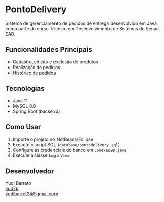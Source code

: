 # PontoDelivery

Sistema de gerenciamento de pedidos de entrega desenvolvido em Java como parte do curso Técnico em Desenvolvimento de Sistemas do Senac EAD.

## Funcionalidades Principais
- Cadastro, edição e exclusão de produtos
- Realização de pedidos
- Histórico de pedidos

## Tecnologias
- Java 11
- MySQL 8.0
- Spring Boot (backend)

## Como Usar
1. Importe o projeto no NetBeans/Eclipse
2. Execute o script SQL (`database/pontodelivery.sql`)
3. Configure as credenciais do banco em `ConexaoBD.java`
4. Execute a classe `LoginView`

## Desenvolvedor
Yudi Barreto  
[yud7b](https://github.com/yud7b)  
yudibarret24@gmail.com
